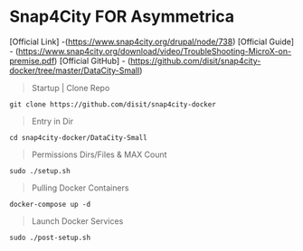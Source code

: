 # Snap4City FOR Asymmetrica

[Official Link] -(https://www.snap4city.org/drupal/node/738) 
[Official Guide] - (https://www.snap4city.org/download/video/TroubleShooting-MicroX-on-premise.pdf)
[Official GitHub] - (https://github.com/disit/snap4city-docker/tree/master/DataCity-Small)

> Startup | Clone Repo
```
git clone https://github.com/disit/snap4city-docker
```
> Entry in Dir
```
cd snap4city-docker/DataCity-Small
```

> Permissions Dirs/Files & MAX Count
```
sudo ./setup.sh
```

> Pulling Docker Containers 
```
docker-compose up -d
```

> Launch Docker Services
```
sudo ./post-setup.sh
```
